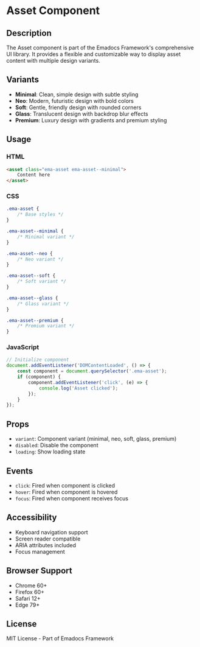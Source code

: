 # Asset Component

## Description
The Asset component is part of the Emadocs Framework's comprehensive UI library. It provides a flexible and customizable way to display asset content with multiple design variants.

## Variants
- **Minimal**: Clean, simple design with subtle styling
- **Neo**: Modern, futuristic design with bold colors
- **Soft**: Gentle, friendly design with rounded corners
- **Glass**: Translucent design with backdrop blur effects
- **Premium**: Luxury design with gradients and premium styling

## Usage

### HTML
```html
<asset class="ema-asset ema-asset--minimal">
    Content here
</asset>
```

### CSS
```css
.ema-asset {
    /* Base styles */
}

.ema-asset--minimal {
    /* Minimal variant */
}

.ema-asset--neo {
    /* Neo variant */
}

.ema-asset--soft {
    /* Soft variant */
}

.ema-asset--glass {
    /* Glass variant */
}

.ema-asset--premium {
    /* Premium variant */
}
```

### JavaScript
```javascript
// Initialize component
document.addEventListener('DOMContentLoaded', () => {
    const component = document.querySelector('.ema-asset');
    if (component) {
        component.addEventListener('click', (e) => {
            console.log('Asset clicked');
        });
    }
});
```

## Props
- `variant`: Component variant (minimal, neo, soft, glass, premium)
- `disabled`: Disable the component
- `loading`: Show loading state

## Events
- `click`: Fired when component is clicked
- `hover`: Fired when component is hovered
- `focus`: Fired when component receives focus

## Accessibility
- Keyboard navigation support
- Screen reader compatible
- ARIA attributes included
- Focus management

## Browser Support
- Chrome 60+
- Firefox 60+
- Safari 12+
- Edge 79+

## License
MIT License - Part of Emadocs Framework
